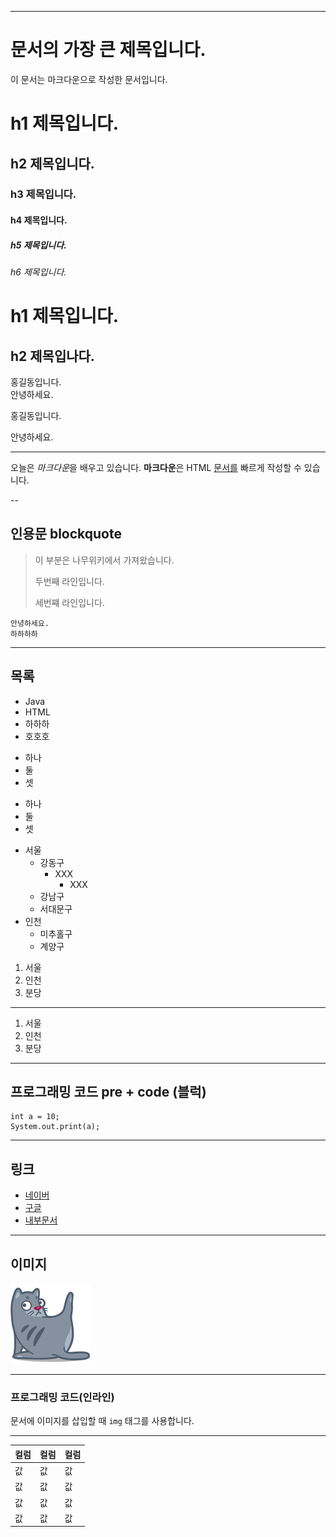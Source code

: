 <!-- 
마크다운, MarkDown
- HTML 태그로 문서를 작성 > 간략히 + 쉽게
- HTML 대체제(X)
- 실행환경 > 브라우저(X)
- 마크다운 편집기(실행환경)
- GitHub > 기본 편집 기능 > 마크다운 제공
- Notion > 기본 편집 기능 > 미크다운 제공
- 표준 부재 > 80% 공통

vs Code
- 마크다운 편집기 
-->

---

# 문서의 가장 큰 제목입니다. <!-- <h1>과 동일한 일을 한다. -->
이 문서는 마크다운으로 작성한 문서입니다. <!-- <p>과 동일한 일을 한다. -->

# h1 제목입니다.

## h2 제목입니다.

### h3 제목입니다.

#### h4 제목입니다.

##### h5 제목입니다.

###### h6 제목입니다.

h1 제목입니다.
===

h2 제목입나다.
---

<!-- 공백 만들기 스페이스바 두번 개행문자 / 엔터 한번더 문단처럼 -->
홍길동입니다.  
안녕하세요.

홍길동입니다.

안녕하세요.

<!-- 선긋는 방법 == <hr> -->
---
<!-- *이태릭체* / **볼드체** / _밑줄_ / __??__ / ~~취소선~~ -->
오늘은 *마크다운*을 배우고 있습니다. **마크다운**은 HTML <u>문서를</u> 빠르게 작성할 수 있습니다.

--
## 인용문 blockquote

> 이 부분은 나무위키에서 가져왔습니다.
>
> 두번째 라인입니다.
>
> 세번쨰 라인입니다.


    안녕하세요.
    하하하하

---

## 목록

- Java
- HTML
- 하하하
- 호호호

+ 하나
+ 둘
+ 셋

* 하나
* 둘
* 셋

- 서울
    - 강동구
        - XXX
            - XXX
    - 강남구
    - 서대문구
- 인천
    - 미추홀구
    - 계양구


1. 서울
2. 인천
3. 분당

---

1. 서울
1. 인천
1. 분당

---

## 프로그래밍 코드 pre + code (블럭)

```
int a = 10;
System.out.print(a);
```

---

## 링크
- [네이버](https://www.naver.com)
- [구글](https://google.com)
- [내부문서](./ex49.html)

---

## 이미지
![대체텍스트](images/catty01.png)

---

### 프로그래밍 코드(인라인)

문서에 이미지를 삽입할 때 `img` 태그를 사용합니다.

---

|컬럼|컬럼|컬럼|
|---|---|---|
|값|값|값
|값|값|값
|값|값|값
|값|값|값
